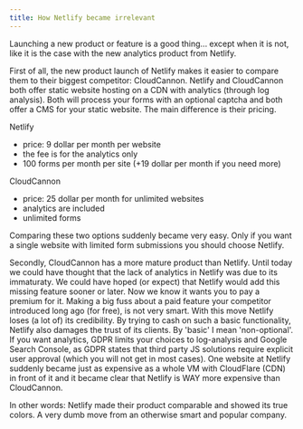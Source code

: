 ```yaml
---
title: How Netlify became irrelevant
---
```


Launching a new product or feature is a good thing... except when it is not, like it is the case with the new analytics product from Netlify. 

First of all, the new product launch of Netlify makes it easier to compare them to their biggest competitor: CloudCannon. Netlify and CloudCannon both offer static website hosting on a CDN with analytics (through log analysis). Both will process your forms with an optional captcha and both offer a CMS for your static website. The main difference is their pricing.

Netlify

- price: 9 dollar per month per website
- the fee is for the analytics only
- 100 forms per month per site (+19 dollar per month if you need more)

CloudCannon

- price: 25 dollar per month for unlimited websites
- analytics are included
- unlimited forms

Comparing these two options suddenly became very easy. Only if you want a single website with limited form submissions you should choose Netlify. 

Secondly, CloudCannon has a more mature product than Netlify. Until today we could have thought that the lack of analytics in Netlify was due to its immaturaty. We could have hoped (or expect) that Netlify would add this missing feature sooner or later. Now we know it wants you to pay a premium for it. Making a big fuss about a paid feature your competitor introduced long ago (for free), is not very smart. With this move Netlify loses (a lot of) its credibility. By trying to cash on such a basic functionality, Netlify also damages the trust of its clients. By 'basic' I mean 'non-optional'. If you want analytics, GDPR limits your choices to log-analysis and Google Search Console, as GDPR states that third party JS solutions require explicit user approval (which you will not get in most cases). One website at Netlify suddenly became just as expensive as a whole VM with CloudFlare (CDN) in front of it and it became clear that Netlify is WAY more expensive than CloudCannon.

In other words: Netlify made their product comparable and showed its true colors. A very dumb move from an otherwise smart and popular company.
